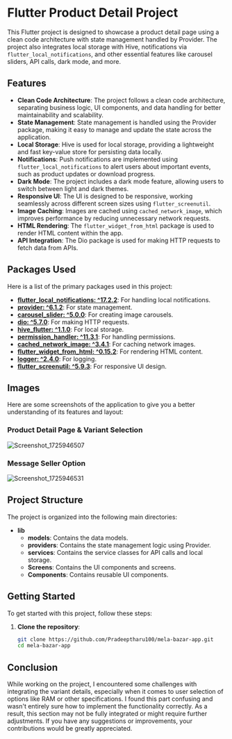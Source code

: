 # Flutter Product Detail Project

This Flutter project is designed to showcase a product detail page using a clean code architecture with state management handled by Provider. The project also integrates local storage with Hive, notifications via `flutter_local_notifications`, and other essential features like carousel sliders, API calls, dark mode, and more.

## Features

- **Clean Code Architecture**: The project follows a clean code architecture, separating business logic, UI components, and data handling for better maintainability and scalability.
- **State Management**: State management is handled using the Provider package, making it easy to manage and update the state across the application.
- **Local Storage**: Hive is used for local storage, providing a lightweight and fast key-value store for persisting data locally.
- **Notifications**: Push notifications are implemented using `flutter_local_notifications` to alert users about important events, such as product updates or download progress.
- **Dark Mode**: The project includes a dark mode feature, allowing users to switch between light and dark themes.
- **Responsive UI**: The UI is designed to be responsive, working seamlessly across different screen sizes using `flutter_screenutil`.
- **Image Caching**: Images are cached using `cached_network_image`, which improves performance by reducing unnecessary network requests.
- **HTML Rendering**: The `flutter_widget_from_html` package is used to render HTML content within the app.
- **API Integration**: The Dio package is used for making HTTP requests to fetch data from APIs.

## Packages Used

Here is a list of the primary packages used in this project:

- **[flutter_local_notifications: ^17.2.2](https://pub.dev/packages/flutter_local_notifications)**: For handling local notifications.
- **[provider: ^6.1.2](https://pub.dev/packages/provider)**: For state management.
- **[carousel_slider: ^5.0.0](https://pub.dev/packages/carousel_slider)**: For creating image carousels.
- **[dio: ^5.7.0](https://pub.dev/packages/dio)**: For making HTTP requests.
- **[hive_flutter: ^1.1.0](https://pub.dev/packages/hive_flutter)**: For local storage.
- **[permission_handler: ^11.3.1](https://pub.dev/packages/permission_handler)**: For handling permissions.
- **[cached_network_image: ^3.4.1](https://pub.dev/packages/cached_network_image)**: For caching network images.
- **[flutter_widget_from_html: ^0.15.2](https://pub.dev/packages/flutter_widget_from_html)**: For rendering HTML content.
- **[logger: ^2.4.0](https://pub.dev/packages/logger)**: For logging.
- **[flutter_screenutil: ^5.9.3](https://pub.dev/packages/flutter_screenutil)**: For responsive UI design.

## Images

Here are some screenshots of the application to give you a better understanding of its features and layout:

### Product Detail Page & Variant Selection
![Screenshot_1725946507](https://github.com/user-attachments/assets/0ad72529-9828-48f0-a1de-c94afaa670e0)

### Message Seller Option
![Screenshot_1725946531](https://github.com/user-attachments/assets/ae998348-8592-4b1b-a14d-abf4217e4719)



## Project Structure

The project is organized into the following main directories:

- **lib**
  - **models**: Contains the data models.
  - **providers**: Contains the state management logic using Provider.
  - **services**: Contains the service classes for API calls and local storage.
  - **Screens**: Contains the UI components and screens.
  - **Components**: Contains reusable UI components.

## Getting Started

To get started with this project, follow these steps:

1. **Clone the repository**:
   ```bash
   git clone https://github.com/Pradeeptharu100/mela-bazar-app.git
   cd mela-bazar-app
   ```
## Conclusion

While working on the project, I encountered some challenges with integrating the variant details, especially when it comes to user selection of options like RAM or other specifications. I found this part confusing and wasn't entirely sure how to implement the functionality correctly. As a result, this section may not be fully integrated or might require further adjustments. If you have any suggestions or improvements, your contributions would be greatly appreciated.
   
   
